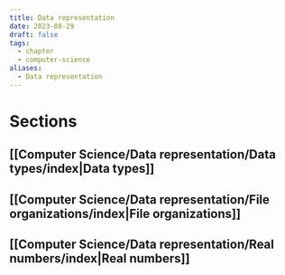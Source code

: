 ```yaml
---
title: Data representation
date: 2023-08-29
draft: false
tags:
  - chapter
  - computer-science
aliases:
  - Data representation
---
```

# Sections

## [[Computer Science/Data representation/Data types/index|Data types]]
## [[Computer Science/Data representation/File organizations/index|File organizations]]
## [[Computer Science/Data representation/Real numbers/index|Real numbers]]